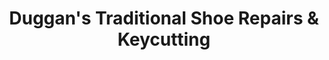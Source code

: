 ---
title: "Duggan's Traditional Shoe Repairs & Keycutting"
url: /cork/duggans-traditional-shoe-repairs-and-keycutting/
shop: shoes
---